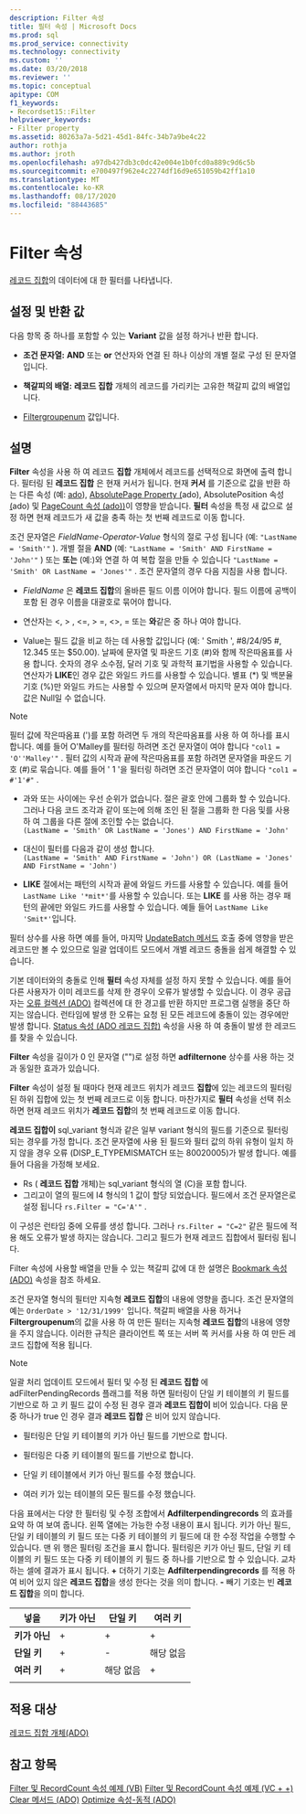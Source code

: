 ```yaml
---
description: Filter 속성
title: 필터 속성 | Microsoft Docs
ms.prod: sql
ms.prod_service: connectivity
ms.technology: connectivity
ms.custom: ''
ms.date: 03/20/2018
ms.reviewer: ''
ms.topic: conceptual
apitype: COM
f1_keywords:
- Recordset15::Filter
helpviewer_keywords:
- Filter property
ms.assetid: 80263a7a-5d21-45d1-84fc-34b7a9be4c22
author: rothja
ms.author: jroth
ms.openlocfilehash: a97db427db3c0dc42e004e1b0fcd0a889c9d6c5b
ms.sourcegitcommit: e700497f962e4c2274df16d9e651059b42ff1a10
ms.translationtype: MT
ms.contentlocale: ko-KR
ms.lasthandoff: 08/17/2020
ms.locfileid: "88443685"
---
```

# <a name="filter-property"></a>Filter 속성
[레코드 집합](../../../ado/reference/ado-api/recordset-object-ado.md)의 데이터에 대 한 필터를 나타냅니다.  
  
## <a name="settings-and-return-values"></a>설정 및 반환 값

다음 항목 중 하나를 포함할 수 있는 **Variant** 값을 설정 하거나 반환 합니다.  
  
-   **조건 문자열:** **AND** 또는 **or** 연산자와 연결 된 하나 이상의 개별 절로 구성 된 문자열입니다.  
  
-   **책갈피의 배열:** **레코드 집합** 개체의 레코드를 가리키는 고유한 책갈피 값의 배열입니다.  
  
-   [Filtergroupenum](../../../ado/reference/ado-api/filtergroupenum.md) 값입니다.  
  
## <a name="remarks"></a>설명

**Filter** 속성을 사용 하 여 레코드 **집합** 개체에서 레코드를 선택적으로 화면에 출력 합니다. 필터링 된 **레코드 집합** 은 현재 커서가 됩니다. 현재 **커서** 를 기준으로 값을 반환 하는 다른 속성 (예: [ado](../../../ado/reference/ado-api/absoluteposition-property-ado.md)), [AbsolutePage Property (](../../../ado/reference/ado-api/absolutepage-property-ado.md)ado), AbsolutePosition 속성 [(](../../../ado/reference/ado-api/recordcount-property-ado.md)ado) 및 [PageCount 속성 (ado))](../../../ado/reference/ado-api/pagecount-property-ado.md)이 영향을 받습니다. **필터** 속성을 특정 새 값으로 설정 하면 현재 레코드가 새 값을 충족 하는 첫 번째 레코드로 이동 합니다.
  
조건 문자열은 *FieldName-Operator-Value* 형식의 절로 구성 됩니다 (예: `"LastName = 'Smith'"` ). 개별 절을 **AND** (예: `"LastName = 'Smith' AND FirstName = 'John'"` ) 또는 **또는** (예:)와 연결 하 여 복합 절을 만들 수 있습니다 `"LastName = 'Smith' OR LastName = 'Jones'"` . 조건 문자열의 경우 다음 지침을 사용 합니다.

-   *FieldName* 은 **레코드 집합**의 올바른 필드 이름 이어야 합니다. 필드 이름에 공백이 포함 된 경우 이름을 대괄호로 묶어야 합니다.  
  
-   연산자는 \<, > , \<=, > =,  <>, = 또는 **와**같은 중 하나 여야 합니다.  
  
-   Value는 필드 값을 비교 하는 데 사용할 값입니다 (예: ' Smith ', #8/24/95 #, 12.345 또는 $50.00). 날짜에 문자열 및 파운드 기호 (#)와 함께 작은따옴표를 사용 합니다. 숫자의 경우 소수점, 달러 기호 및 과학적 표기법을 사용할 수 있습니다. 연산자가 **LIKE**인 경우 값은 와일드 카드를 사용할 수 있습니다. 별표 (*) 및 백분율 기호 (%)만 와일드 카드는 사용할 수 있으며 문자열에서 마지막 문자 여야 합니다. 값은 Null일 수 없습니다.  
  
> [!NOTE]
>  필터 값에 작은따옴표 (')를 포함 하려면 두 개의 작은따옴표를 사용 하 여 하나를 표시 합니다. 예를 들어 O'Malley를 필터링 하려면 조건 문자열이 여야 합니다 `"col1 = 'O''Malley'"` . 필터 값의 시작과 끝에 작은따옴표를 포함 하려면 문자열을 파운드 기호 (#)로 묶습니다. 예를 들어 ' 1 '을 필터링 하려면 조건 문자열이 여야 합니다 `"col1 = #'1'#"` .  
  
-   과와 또는 사이에는 우선 순위가 없습니다. 절은 괄호 안에 그룹화 할 수 있습니다. 그러나 다음 코드 조각과 같이 또는에 의해 조인 된 절을 그룹화 한 다음 및를 사용 하 여 그룹을 다른 절에 조인할 수는 없습니다.  
 `(LastName = 'Smith' OR LastName = 'Jones') AND FirstName = 'John'`  
  
-   대신이 필터를 다음과 같이 생성 합니다.  
 `(LastName = 'Smith' AND FirstName = 'John') OR (LastName = 'Jones' AND FirstName = 'John')`  
  
-   **LIKE** 절에서는 패턴의 시작과 끝에 와일드 카드를 사용할 수 있습니다. 예를 들어 `LastName Like '*mit*'`를 사용할 수 있습니다. 또는 **LIKE** 를 사용 하는 경우 패턴의 끝에만 와일드 카드를 사용할 수 있습니다. 예들 들어 `LastName Like 'Smit*'`입니다.  
  
 필터 상수를 사용 하면 예를 들어, 마지막 [UpdateBatch 메서드](../../../ado/reference/ado-api/updatebatch-method.md) 호출 중에 영향을 받은 레코드만 볼 수 있으므로 일괄 업데이트 모드에서 개별 레코드 충돌을 쉽게 해결할 수 있습니다.  
  
기본 데이터와의 충돌로 인해 **필터** 속성 자체를 설정 하지 못할 수 있습니다. 예를 들어 다른 사용자가 이미 레코드를 삭제 한 경우이 오류가 발생할 수 있습니다. 이 경우 공급자는 [오류 컬렉션 (ADO)](../../../ado/reference/ado-api/errors-collection-ado.md) 컬렉션에 대 한 경고를 반환 하지만 프로그램 실행을 중단 하지는 않습니다. 런타임에 발생 한 오류는 요청 된 모든 레코드에 충돌이 있는 경우에만 발생 합니다. [Status 속성 (ADO 레코드 집합)](../../../ado/reference/ado-api/status-property-ado-recordset.md) 속성을 사용 하 여 충돌이 발생 한 레코드를 찾을 수 있습니다.  
  
**Filter** 속성을 길이가 0 인 문자열 ("")로 설정 하면 **adfilternone** 상수를 사용 하는 것과 동일한 효과가 있습니다.
  
**Filter** 속성이 설정 될 때마다 현재 레코드 위치가 레코드 **집합**에 있는 레코드의 필터링 된 하위 집합에 있는 첫 번째 레코드로 이동 합니다. 마찬가지로 **필터** 속성을 선택 취소 하면 현재 레코드 위치가 **레코드 집합**의 첫 번째 레코드로 이동 합니다.

**레코드 집합이** sql_variant 형식과 같은 일부 variant 형식의 필드를 기준으로 필터링 되는 경우를 가정 합니다. 조건 문자열에 사용 된 필드와 필터 값의 하위 유형이 일치 하지 않을 경우 오류 (DISP_E_TYPEMISMATCH 또는 80020005)가 발생 합니다. 예를 들어 다음을 가정해 보세요.

- Rs ( **레코드 집합** 개체)는 sql_variant 형식의 열 (C)을 포함 합니다.
- 그리고이 열의 필드에 I4 형식의 1 값이 할당 되었습니다. 필드에서 조건 문자열은로 설정 됩니다 `rs.Filter = "C='A'"` .

이 구성은 런타임 중에 오류를 생성 합니다. 그러나 `rs.Filter = "C=2"` 같은 필드에 적용 해도 오류가 발생 하지는 않습니다. 그리고 필드가 현재 레코드 집합에서 필터링 됩니다.

Filter 속성에 사용할 배열을 만들 수 있는 책갈피 값에 대 한 설명은 [Bookmark 속성 (ADO)](../../../ado/reference/ado-api/bookmark-property-ado.md) 속성을 참조 하세요.

조건 문자열 형식의 필터만 지속형 **레코드 집합**의 내용에 영향을 줍니다. 조건 문자열의 예는 `OrderDate > '12/31/1999'` 입니다. 책갈피 배열을 사용 하거나 **Filtergroupenum**의 값을 사용 하 여 만든 필터는 지속형 **레코드 집합**의 내용에 영향을 주지 않습니다. 이러한 규칙은 클라이언트 쪽 또는 서버 쪽 커서를 사용 하 여 만든 레코드 집합에 적용 됩니다.
  
> [!NOTE]
>  일괄 처리 업데이트 모드에서 필터 및 수정 된 **레코드 집합** 에 adFilterPendingRecords 플래그를 적용 하면 필터링이 단일 키 테이블의 키 필드를 기반으로 하 고 키 필드 값이 수정 된 경우 결과 **레코드 집합이** 비어 있습니다. 다음 문 중 하나가 true 인 경우 결과 **레코드 집합** 은 비어 있지 않습니다.  
  
-   필터링은 단일 키 테이블의 키가 아닌 필드를 기반으로 합니다.  
  
-   필터링은 다중 키 테이블의 필드를 기반으로 합니다.  
  
-   단일 키 테이블에서 키가 아닌 필드를 수정 했습니다.  
  
-   여러 키가 있는 테이블의 모든 필드를 수정 했습니다.  
  
다음 표에서는 다양 한 필터링 및 수정 조합에서 **Adfilterpendingrecords** 의 효과를 요약 하 여 보여 줍니다. 왼쪽 열에는 가능한 수정 내용이 표시 됩니다. 키가 아닌 필드, 단일 키 테이블의 키 필드 또는 다중 키 테이블의 키 필드에 대 한 수정 작업을 수행할 수 있습니다. 맨 위 행은 필터링 조건을 표시 합니다. 필터링은 키가 아닌 필드, 단일 키 테이블의 키 필드 또는 다중 키 테이블의 키 필드 중 하나를 기반으로 할 수 있습니다. 교차 하는 셀에 결과가 표시 됩니다. **+** 더하기 기호는 **Adfilterpendingrecords** 를 적용 하 여 비어 있지 않은 **레코드 집합**을 생성 한다는 것을 의미 합니다. **-** 빼기 기호는 빈 **레코드 집합**을 의미 합니다.  
  
|넣을|키가 아닌|단일 키|여러 키|
|-|--------------|----------------|-------------------|
|**키가 아닌**|+|+|+|
|**단일 키**|+|-|해당 없음|
|**여러 키**|+|해당 없음|+|
|||||
  
## <a name="applies-to"></a>적용 대상

[레코드 집합 개체(ADO)](../../../ado/reference/ado-api/recordset-object-ado.md)  
  
## <a name="see-also"></a>참고 항목

[Filter 및 RecordCount 속성 예제 (VB)](../../../ado/reference/ado-api/filter-and-recordcount-properties-example-vb.md) 
 [Filter 및 RecordCount 속성 예제 (VC + +)](../../../ado/reference/ado-api/filter-and-recordcount-properties-example-vc.md) 
 [Clear 메서드 (ADO)](../../../ado/reference/ado-api/clear-method-ado.md) 
 [Optimize 속성-동적 (ADO)](../../../ado/reference/ado-api/optimize-property-dynamic-ado.md)
